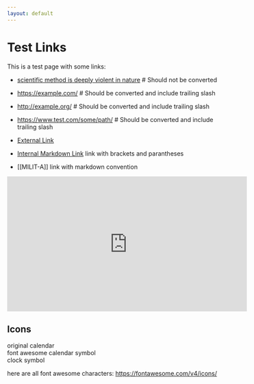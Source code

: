```yaml
---
layout: default
---
```

# Test Links

This is a test page with some links:
- [scientific method is deeply violent in nature](https://archive.unu.edu/unupress/unupbooks/uu05se/uu05se07.htm) # Should not be converted
- https://example.com/  # Should be converted and include trailing slash
- http://example.org/  # Should be converted and include trailing slash
- https://www.test.com/some/path/  # Should be converted and include trailing slash



- [External Link](https://theanarchistlibrary.org/library/anonymous-kill-the-couple-in-your-head) 
- [Internal Markdown Link](MILIT-A.md) link with brackets and parantheses 
- [[MILIT-A]] link with markdown convention


<iframe width="560" height="315" src="https://www.youtube.com/embed/sgOEGKDVvsg?si=SpxArLbni58gAdht" title="YouTube video player" frameborder="0" allow="accelerometer; autoplay; clipboard-write; encrypted-media; gyroscope; picture-in-picture; web-share" referrerpolicy="strict-origin-when-cross-origin" allowfullscreen></iframe>

## Icons 

<i class="ti-calendar"></i> original calendar <br>
<i class="fas fa-calendar-alt"></i> font awesome calendar symbol <br>
<i class="fas fa-clock"></i> clock symbol


here are all font awesome characters: https://fontawesome.com/v4/icons/